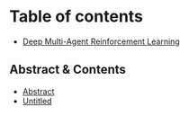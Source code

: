 # Table of contents

* [Deep Multi-Agent Reinforcement Learning](README.md)

## Abstract & Contents

* [Abstract](abstract-and-contents/deep-multi-agent-reinforcement-learning.md)
* [Untitled](abstract-and-contents/untitled.md)

